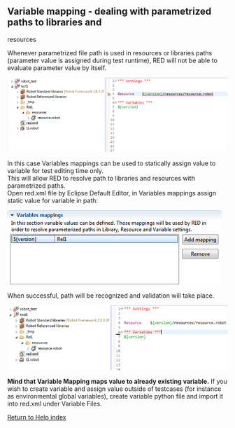 ## Variable mapping - dealing with parametrized paths to libraries and
resources

Whenever parametrized file path is used in resources or libraries paths
(parameter value is assigned during test runtime), RED will not be able to
evaluate parameter value by itself.  
  
  
![](variable_mapping/variable_mapping_5.png)  
  
In this case Variables mappings can be used to statically assign value to
variable for test editing time only.  
This will allow RED to resolve path to libraries and resources with
parametrized paths.  
Open red.xml file by Eclipse Default Editor, in Variables mappings assign
static value for variable in path:  
  
  
![](variable_mapping/variable_mapping_6.png)  
  
When successful, path will be recognized and validation will take place.  
  
![](variable_mapping/variable_mapping_7.png)  
  
**Mind that Variable Mapping maps value to already existing variable.** If you wish to create variable and assign value outside of testcases (for instance as environmental global variables), create variable python file and import it into red.xml under Variable Files.   
  
  

[Return to Help index](http://nokia.github.io/RED/help/)
